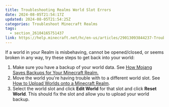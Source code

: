 ```yaml
---
title: Troubleshooting Realms World Slot Errors
date: 2024-08-05T21:54:17Z
updated: 2024-08-05T21:54:25Z
categories: Troubleshoot Minecraft Realms
tags:
  - section_26104165751437
link: https://help.minecraft.net/hc/en-us/articles/29013093844237-Troubleshooting-Realms-World-Slot-Errors
---
```


If a world in your Realm is misbehaving, cannot be opened/closed, or seems broken in any way, try these steps to get back into your world:

1.  Make sure you have a backup of your world data. See [How Mojang Saves Backups for Your Minecraft Realm.](../Manage-Realms-Settings-Worlds/How-Mojang-Saves-Backups-for-Your-Minecraft-Realm.md)
2.  Move the world you're having trouble with to a different world slot. See [How to Upload Worlds onto a Minecraft Realm](../Manage-Realms-Settings-Worlds/How-to-Upload-Worlds-onto-a-Minecraft-Realm.md).
3.  Select the world slot and click **Edit World** for that slot and click **Reset World**. This should fix the slot and allow you to upload your world backup.
